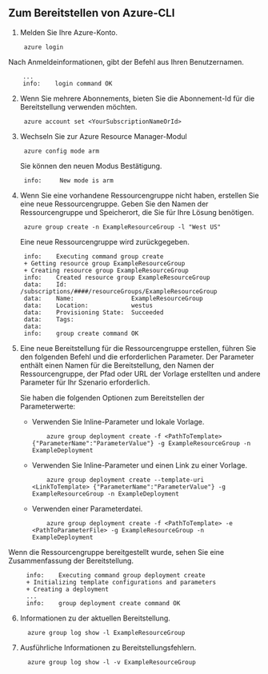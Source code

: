 ## <a name="how-to-deploy-with-azure-cli"></a>Zum Bereitstellen von Azure-CLI

1. Melden Sie Ihre Azure-Konto.

        azure login

  Nach Anmeldeinformationen, gibt der Befehl aus Ihren Benutzernamen.

        ...
        info:    login command OK

2. Wenn Sie mehrere Abonnements, bieten Sie die Abonnement-Id für die Bereitstellung verwenden möchten.

        azure account set <YourSubscriptionNameOrId>

3. Wechseln Sie zur Azure Resource Manager-Modul

        azure config mode arm

   Sie können den neuen Modus Bestätigung.

        info:     New mode is arm

4. Wenn Sie eine vorhandene Ressourcengruppe nicht haben, erstellen Sie eine neue Ressourcengruppe. Geben Sie den Namen der Ressourcengruppe und Speicherort, die Sie für Ihre Lösung benötigen.

        azure group create -n ExampleResourceGroup -l "West US"

   Eine neue Ressourcengruppe wird zurückgegeben.

        info:    Executing command group create
        + Getting resource group ExampleResourceGroup
        + Creating resource group ExampleResourceGroup
        info:    Created resource group ExampleResourceGroup
        data:    Id:                  /subscriptions/####/resourceGroups/ExampleResourceGroup
        data:    Name:                ExampleResourceGroup
        data:    Location:            westus
        data:    Provisioning State:  Succeeded
        data:    Tags:
        data:
        info:    group create command OK

5. Eine neue Bereitstellung für die Ressourcengruppe erstellen, führen Sie den folgenden Befehl und die erforderlichen Parameter. Der Parameter enthält einen Namen für die Bereitstellung, den Namen der Ressourcengruppe, der Pfad oder URL der Vorlage erstellten und andere Parameter für Ihr Szenario erforderlich.

   Sie haben die folgenden Optionen zum Bereitstellen der Parameterwerte:

   - Verwenden Sie Inline-Parameter und lokale Vorlage.

             azure group deployment create -f <PathToTemplate> {"ParameterName":"ParameterValue"} -g ExampleResourceGroup -n ExampleDeployment

   - Verwenden Sie Inline-Parameter und einen Link zu einer Vorlage.

             azure group deployment create --template-uri <LinkToTemplate> {"ParameterName":"ParameterValue"} -g ExampleResourceGroup -n ExampleDeployment

   - Verwenden einer Parameterdatei.

             azure group deployment create -f <PathToTemplate> -e <PathToParameterFile> -g ExampleResourceGroup -n ExampleDeployment

  Wenn die Ressourcengruppe bereitgestellt wurde, sehen Sie eine Zusammenfassung der Bereitstellung.

         info:    Executing command group deployment create
         + Initializing template configurations and parameters
         + Creating a deployment
         ...
         info:    group deployment create command OK


6. Informationen zu der aktuellen Bereitstellung.

         azure group log show -l ExampleResourceGroup

7. Ausführliche Informationen zu Bereitstellungsfehlern.

         azure group log show -l -v ExampleResourceGroup
